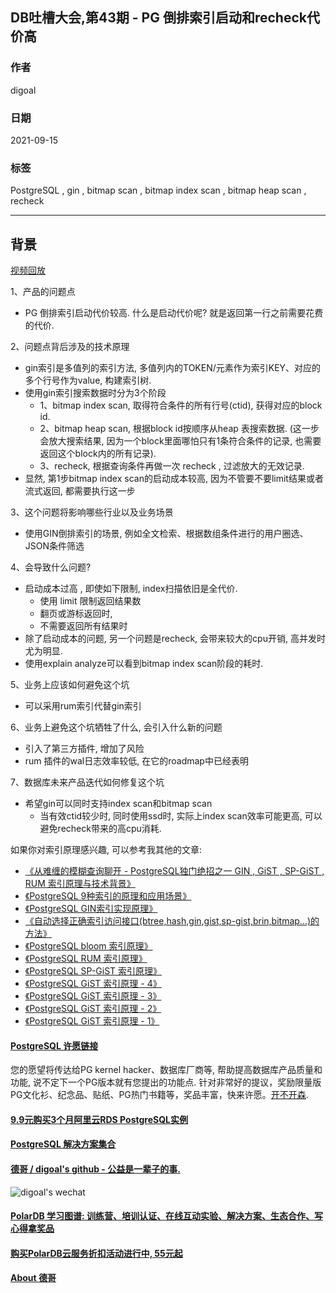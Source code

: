 ## DB吐槽大会,第43期 - PG 倒排索引启动和recheck代价高  
  
### 作者  
digoal  
  
### 日期  
2021-09-15  
  
### 标签  
PostgreSQL , gin , bitmap scan , bitmap index scan , bitmap heap scan , recheck   
  
----  
  
## 背景  
[视频回放](https://www.bilibili.com/video/BV1wT4y1f79v)  
  
1、产品的问题点  
- PG 倒排索引启动代价较高. 什么是启动代价呢? 就是返回第一行之前需要花费的代价.    
  
2、问题点背后涉及的技术原理  
- gin索引是多值列的索引方法, 多值列内的TOKEN/元素作为索引KEY、对应的多个行号作为value, 构建索引树.  
- 使用gin索引搜索数据时分为3个阶段  
    - 1、bitmap index scan, 取得符合条件的所有行号(ctid), 获得对应的block id.   
    - 2、bitmap heap scan, 根据block id按顺序从heap 表搜索数据. (这一步会放大搜索结果, 因为一个block里面哪怕只有1条符合条件的记录, 也需要返回这个block内的所有记录).   
    - 3、recheck, 根据查询条件再做一次 recheck , 过滤放大的无效记录.   
- 显然, 第1步bitmap index scan的启动成本较高, 因为不管要不要limit结果或者流式返回, 都需要执行这一步  
  
3、这个问题将影响哪些行业以及业务场景  
- 使用GIN倒排索引的场景, 例如全文检索、根据数组条件进行的用户圈选、JSON条件筛选  
  
4、会导致什么问题?  
- 启动成本过高 , 即使如下限制, index扫描依旧是全代价.   
    - 使用 limit 限制返回结果数  
    - 翻页或游标返回时,   
    - 不需要返回所有结果时  
- 除了启动成本的问题, 另一个问题是recheck, 会带来较大的cpu开销, 高并发时尤为明显.  
- 使用explain analyze可以看到bitmap index scan阶段的耗时.   

5、业务上应该如何避免这个坑  
- 可以采用rum索引代替gin索引  
  
6、业务上避免这个坑牺牲了什么, 会引入什么新的问题  
- 引入了第三方插件, 增加了风险  
- rum 插件的wal日志效率较低, 在它的roadmap中已经表明  
  
7、数据库未来产品迭代如何修复这个坑  
- 希望gin可以同时支持index scan和bitmap scan  
    - 当有效ctid较少时, 同时使用ssd时, 实际上index scan效率可能更高, 可以避免recheck带来的高cpu消耗.      
    
如果你对索引原理感兴趣, 可以参考我其他的文章:
- [《从难缠的模糊查询聊开 - PostgreSQL独门绝招之一 GIN , GiST , SP-GiST , RUM 索引原理与技术背景》](../201612/20161231_01.md)
- [《PostgreSQL 9种索引的原理和应用场景》](../201706/20170627_01.md)
- [《PostgreSQL GIN索引实现原理》](../201702/20170204_01.md)
- [《自动选择正确索引访问接口(btree,hash,gin,gist,sp-gist,brin,bitmap...)的方法》](../201706/20170617_01.md)
- [《PostgreSQL bloom 索引原理》](../202011/20201128_04.md)  
- [《PostgreSQL RUM 索引原理》](../202011/20201128_02.md)  
- [《PostgreSQL SP-GiST 索引原理》](../202011/20201128_01.md)  
- [《PostgreSQL GiST 索引原理 - 4》](../202010/20201004_04.md)  
- [《PostgreSQL GiST 索引原理 - 3》](../202010/20201004_03.md)  
- [《PostgreSQL GiST 索引原理 - 2》](../202010/20201004_02.md)  
- [《PostgreSQL GiST 索引原理 - 1》](../202010/20201004_01.md)  
  
  
#### [PostgreSQL 许愿链接](https://github.com/digoal/blog/issues/76 "269ac3d1c492e938c0191101c7238216")
您的愿望将传达给PG kernel hacker、数据库厂商等, 帮助提高数据库产品质量和功能, 说不定下一个PG版本就有您提出的功能点. 针对非常好的提议，奖励限量版PG文化衫、纪念品、贴纸、PG热门书籍等，奖品丰富，快来许愿。[开不开森](https://github.com/digoal/blog/issues/76 "269ac3d1c492e938c0191101c7238216").  
  
  
#### [9.9元购买3个月阿里云RDS PostgreSQL实例](https://www.aliyun.com/database/postgresqlactivity "57258f76c37864c6e6d23383d05714ea")
  
  
#### [PostgreSQL 解决方案集合](https://yq.aliyun.com/topic/118 "40cff096e9ed7122c512b35d8561d9c8")
  
  
#### [德哥 / digoal's github - 公益是一辈子的事.](https://github.com/digoal/blog/blob/master/README.md "22709685feb7cab07d30f30387f0a9ae")
  
  
![digoal's wechat](../pic/digoal_weixin.jpg "f7ad92eeba24523fd47a6e1a0e691b59")
  
  
#### [PolarDB 学习图谱: 训练营、培训认证、在线互动实验、解决方案、生态合作、写心得拿奖品](https://www.aliyun.com/database/openpolardb/activity "8642f60e04ed0c814bf9cb9677976bd4")
  
  
#### [购买PolarDB云服务折扣活动进行中, 55元起](https://www.aliyun.com/activity/new/polardb-yunparter?userCode=bsb3t4al "e0495c413bedacabb75ff1e880be465a")
  
  
#### [About 德哥](https://github.com/digoal/blog/blob/master/me/readme.md "a37735981e7704886ffd590565582dd0")
  
